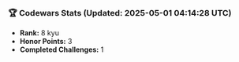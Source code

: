 ### 🏆 Codewars Stats (Updated: 2025-05-01 04:14:28 UTC)

- **Rank:** 8 kyu
- **Honor Points:** 3
- **Completed Challenges:** 1
